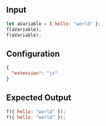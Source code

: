 
## Input
```javascript input
let aVariable = { hello: "world" };
f(aVariable);
f(aVariable);
```

## Configuration
```json configuration
{
  "extension": "js"
}
```

## Expected Output
```javascript expected output
f({ hello: "world" });
f({ hello: "world" });
```

